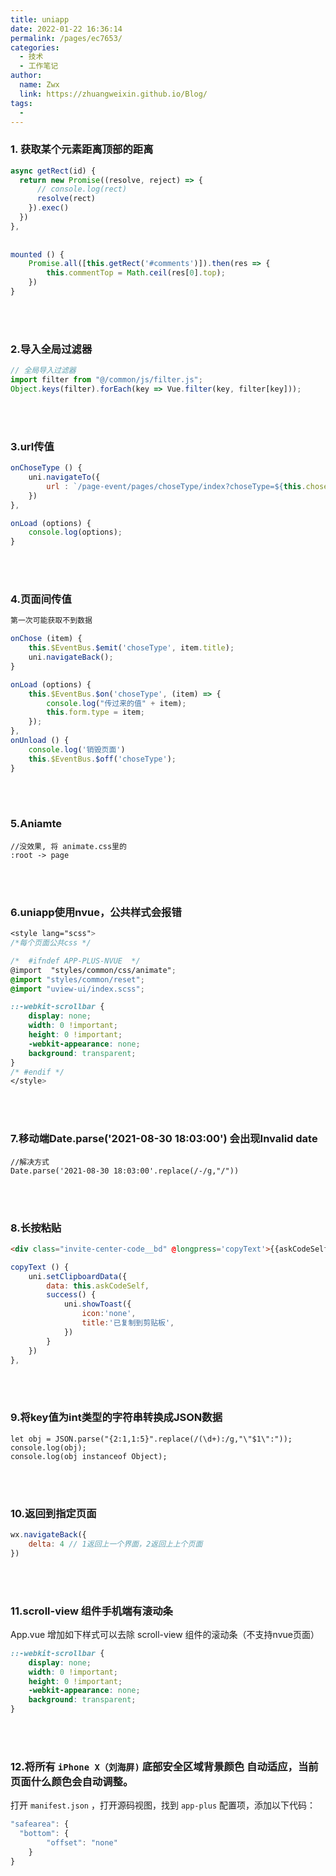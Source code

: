 ```yaml
---
title: uniapp
date: 2022-01-22 16:36:14
permalink: /pages/ec7653/
categories: 
  - 技术
  - 工作笔记
author: 
  name: Zwx
  link: https://zhuangweixin.github.io/Blog/
tags: 
  - 
---
```

### 1. 获取某个元素距离顶部的距离

```javascript
async getRect(id) {
  return new Promise((resolve, reject) => {								       	         	wx.createSelectorQuery().select(id).boundingClientRect(function(rect) {
      // console.log(rect)
      resolve(rect)
    }).exec()
  })
},
            
            
mounted () {
	Promise.all([this.getRect('#comments')]).then(res => {
        this.commentTop = Math.ceil(res[0].top);
    })
}
```

<br><br>

### 2.导入全局过滤器

```javascript
// 全局导入过滤器
import filter from "@/common/js/filter.js";
Object.keys(filter).forEach(key => Vue.filter(key, filter[key]));

```

<br><br>

### 3.url传值

```javascript
onChoseType () {
    uni.navigateTo({
        url : `/page-event/pages/choseType/index?choseType=${this.choseType}`
    })
},
```

```javascript
onLoad (options) {
    console.log(options);
}
```

<br><br>

### 4.页面间传值

```txt
第一次可能获取不到数据
```

```javascript
onChose (item) {
    this.$EventBus.$emit('choseType', item.title);
    uni.navigateBack();
}
```

```javascript
onLoad (options) {		
    this.$EventBus.$on('choseType', (item) => {
        console.log("传过来的值" + item);
        this.form.type = item;
    });
},
onUnload () {
	console.log('销毁页面')
	this.$EventBus.$off('choseType');
}
```

<br><br>

### 5.Aniamte

```
//没效果, 将 animate.css里的 
:root -> page
```

<br><br>

### 6.uniapp使用nvue，公共样式会报错

```scss
<style lang="scss">
/*每个页面公共css */

/*  #ifndef APP-PLUS-NVUE  */
@import  "styles/common/css/animate";
@import "styles/common/reset";
@import "uview-ui/index.scss";

::-webkit-scrollbar {  
    display: none;  
    width: 0 !important;  
    height: 0 !important;  
    -webkit-appearance: none;  
    background: transparent;  
}
/* #endif */
</style>
```

<br><br>

### 7.移动端Date.parse('2021-08-30 18:03:00') 会出现Invalid date

```
//解决方式
Date.parse('2021-08-30 18:03:00'.replace(/-/g,"/"))
```

<br><br>

### 8.长按粘贴

```html
<div class="invite-center-code__bd" @longpress='copyText'>{{askCodeSelf}}</div>
```

```js
copyText () {
    uni.setClipboardData({
        data: this.askCodeSelf,
        success() {
            uni.showToast({
                icon:'none',
                title:'已复制到剪贴板',
            })
        }
    })
},
```

<br><br>

### 9.将key值为int类型的字符串转换成JSON数据

```
let obj = JSON.parse("{2:1,1:5}".replace(/(\d+):/g,"\"$1\":"));
console.log(obj);
console.log(obj instanceof Object);
```

<br><br>

### 10.返回到指定页面

```js
wx.navigateBack({
	delta: 4 // 1返回上一个界面，2返回上上个页面
})
```

<br><br>

### 11.scroll-view 组件手机端有滚动条

App.vue 增加如下样式可以去除 scroll-view 组件的滚动条（不支持nvue页面）

```scss
::-webkit-scrollbar {  
    display: none;  
    width: 0 !important;  
    height: 0 !important;  
    -webkit-appearance: none;  
    background: transparent;  
}
```

<br><br>

### 12.将所有 `iPhone X（刘海屏)` 底部安全区域背景颜色 自动适应，当前页面什么颜色会自动调整。

打开 `manifest.json` ，打开源码视图，找到 `app-plus` 配置项，添加以下代码：

```js
"safearea": {
  "bottom": {  
        "offset": "none" 
    }   
}
```

